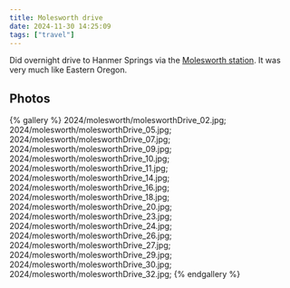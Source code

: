 ```yaml
---
title: Molesworth drive
date: 2024-11-30 14:25:09
tags: ["travel"]
---
```


Did overnight drive to Hanmer Springs via the [Molesworth station](https://www.doc.govt.nz/parks-and-recreation/places-to-go/marlborough/places/molesworth-reserve/things-to-do/tracks/acheron-road/). It was very much like Eastern Oregon.


## Photos

{% gallery %}
2024/molesworth/molesworthDrive_02.jpg;
2024/molesworth/molesworthDrive_05.jpg;
2024/molesworth/molesworthDrive_07.jpg;
2024/molesworth/molesworthDrive_09.jpg;
2024/molesworth/molesworthDrive_10.jpg;
2024/molesworth/molesworthDrive_11.jpg;
2024/molesworth/molesworthDrive_14.jpg;
2024/molesworth/molesworthDrive_16.jpg;
2024/molesworth/molesworthDrive_18.jpg;
2024/molesworth/molesworthDrive_20.jpg;
2024/molesworth/molesworthDrive_23.jpg;
2024/molesworth/molesworthDrive_24.jpg;
2024/molesworth/molesworthDrive_26.jpg;
2024/molesworth/molesworthDrive_27.jpg;
2024/molesworth/molesworthDrive_29.jpg;
2024/molesworth/molesworthDrive_30.jpg;
2024/molesworth/molesworthDrive_32.jpg;
{% endgallery %}
